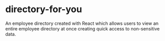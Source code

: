 # directory-for-you
An employee directory created with React which allows users to view an entire employee directory at once creating quick access to non-sensitive data. 
